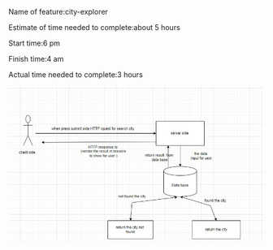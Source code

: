 Name of feature:city-explorer

Estimate of time needed to complete:about 5 hours

Start time:6 pm

Finish time:4 am

Actual time needed to complete:3 hours


![](./data-flow.jpg)

